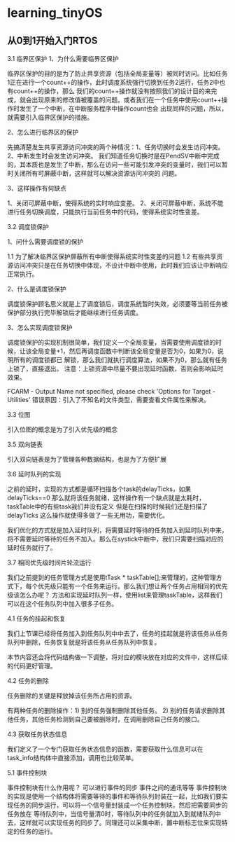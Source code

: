 # learning_tinyOS
## 从0到1开始入门RTOS


3.1 临界区保护
1、为什么需要临界区保护

临界区保护的目的是为了防止共享资源（包括全局变量等）被同时访问。比如任务1正在进行一个count++的操作，此时调度系统强行切换到任务2运行，任务2中也有count++的操作，那么
我们的count++操作就没有按照我们的设计目的来完成，就会出现原来的修改值被覆盖的问题。或者我们在一个任务中使用count++操作时发生了一个中断，在中断服务程序中操作count也会
出现同样的问题，所以，就需要引入临界区保护的措施。

2、怎么进行临界区的保护

先搞清楚发生共享资源访问冲突的两个种情况：1、任务切换时会发生访问冲突。2、中断发生时会发生访问冲突。
我们知道任务切换时是在PendSV中断中完成的，其本质也是发生了中断，那么在访问一些可能引发冲突的变量时，我们可以暂时关闭所有可屏蔽中断，这样就可以解决资源访问冲突的
问题。

3、这样操作有何缺点

1、关闭可屏蔽中断，使得系统的实时响应变差。
2、关闭可屏蔽中断，系统不能进行任务切换调度，只能执行当前任务中的代码，使得系统实时性变差。


3.2 调度锁保护

1、问什么需要调度锁的保护

1.1 为了解决临界区保护屏蔽所有中断使得系统实时性变差的问题
1.2 有些共享资源访问冲突只是在任务切换中体现，不设计中断中使用，此时我们应该让中断响应正常执行。

2、什么是调度锁保护

调度锁保护顾名思义就是上了调度锁后，调度系统暂时失效，必须要等当前任务被保护部分执行完毕解锁后才能继续进行任务调度。

3、怎么实现调度锁保护

调度锁保护的实现机制很简单，我们定义一个全局变量，当需要使用调度锁的时候，让该全局变量+1，然后再调度函数中判断该全局变量是否为0，如果为0，说明所有的调度锁都已
解锁，那么我们就执行调度算法，如果不为0，那么就有任务上锁了，直接退出。
注意：上锁资源中尽量不要出现延时函数，否则会影响延时效果。


FCARM - Output Name not specified, please check 'Options for Target - Utilities'
错误原因：引入了不知名的文件类型，需要查看文件属性来解决。


3.3 位图

引入位图的概念是为了引入优先级的概念
 

3.5 双向链表

引入双向链表是为了管理各种数据结构，也是为了方便扩展

3.6 延时队列的实现

之前的延时，实现的方式都是循环扫描各个task的delayTicks，如果delayTicks==0 那么就将该任务就绪，这样操作有一个缺点就是太耗时，taskTable中的有些task我们并没有定义
但是在扫描的时候我们还是扫描了delayTicks 这么操作就使得多做了一些无用功，需要优化。

我们优化的方式就是加入延时队列，将需要延时等待的任务加入到延时队列中来，将不需要延时等待的任务不加入。那么在systick中断中，我们只需要扫描对应的延时任务就行了。

3.7 相同优先级时间片轮流运行

我们之前提到的任务管理方式是使用tTask * taskTable[];来管理的，这种管理方式下，每个优先级只能有一个任务来运行。那么我们想让两个任务占用相同的优先级该怎么办呢？
方法和实现延时队列一样，使用list来管理taskTable，这样我们可以在这个任务队列中加入很多子任务。

4.1 任务的挂起和恢复

我们上节课已经将任务加入到任务队列中中去了，任务的挂起就是将该任务从任务队列中删除，任务恢复就是将该任务从任务队列中恢复。

本节内容还会将代码结构做一下调整，将对应的模块放在对应的文件中，这样后续的代码更好管理。


4.2 任务的删除

任务删除的关键是释放掉该任务所占用的资源。

有两种任务的删除操作：1) 别的任务强制删除其他任务。 2) 别的任务请求删除其他任务，其他任务检测到自己要被删除时，在调用删除自己任务的接口。

4.3 获取任务状态信息

我们定义了一个专门获取任务状态信息的函数，需要获取什么信息可以在task_info结构体中直接添加，调用也比较简单。

5.1 事件控制块

事件控制块有什么作用呢？ 可以进行事件的同步 事件之间的通讯等等
事件控制块的实现是使用一个结构体将需要等待的事件和等待队列封装在一起，比如我们要实现任务的同步运行，可以将一个信号量封装成一个任务控制块，然后把需要同步的任务放在
等待队列中，当信号量清0时，等待队列中的任务就加入到就绪队列中去，这样就可以实现任务的同步了。同理还可以采集中断，置中断标志位来实现特定的任务的运行。








